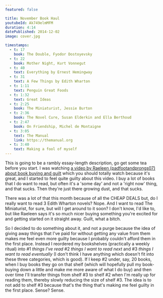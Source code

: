 ```yaml
---
featured: false

title: November Book Haul
youtubeId: Ak749elmMFM
duration: 4:14
datePublished: 2014-12-02
image: cover.jpg

timestamps:
  - t: 17
    book: The Double, Fyodor Dostoyevsky
  - t: 22
    book: Mother Night, Kurt Vonnegut
  - t: 40
    text: Everything by Ernest Hemingway
  - t: 31
    text: A Few Things by Edith Wharton
  - t: 1:11
    text: Penguin Great Foods
  - t: 1:32
    text: Great Ideas
  - t: 2:25
    book: The Miniaturist, Jessie Burton
  - t: 2:36
    book: The Novel Cure, Susan Elderkin and Ella Berthoud
  - t: 2:47
    book: On Friendship, Michel de Montaigne
  - t: 3:05
    text: The Manual
    link: https://themanual.org
  - t: 3:40
    text: Making a fool of myself
---
```


This is going to be a rambly essay-length description, go get some tea before you start. I was watching [a video by Raeleen (padfootandprongs07) about book buying and guilt](http://youtu.be/W8fyhNSWMZo) which you should totally watch because it's great, and I started to feel quite guilty about this video. I buy a lot of books that I do want to read, but often it's a 'some day' and not a 'right now' thing, and that sucks. Then they're just there growing dust, and that sucks.

There was a lot of that this month because of all the CHEAP DEALS but, do I really want to read 3 Edith Wharton novels? Nope. And I want to read The Miniaturist, for sure, but will I get around to it soon? I don't know, I'd like to, but like Raeleen says it's so much nicer buying something you're excited for and getting started on it straight away. Guilt, what a bitch.

So I decided to do something about it, and not a purge because the idea of giving away things that I've paid for without getting any value from them makes me feel even more guilty because I probably couldn't afford them in the first place. Instead I reordered my bookshelves (practically a weekly ritual) into #1 _things I've read_ #2 _things I want to read next_ and #3 _things I want to read eventually_ (I don't think I have anything which doesn't fit into these three categories, which is good). If I keep #2 under, say, 20 books, when I buy books they go on that shelf (which will hopefully pull my book-buying down a little and make me more aware of what I do buy) and then over time I'll transfer things from shelf #3 to shelf #2 when I'm really up for reading them, thereby slowly reducing the size of shelf #3. The idea is to not add to shelf #3 because that's the thing that's making me feel guilty in the first place. Sense? Sense.
